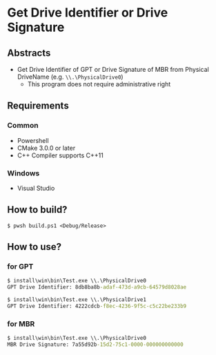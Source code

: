 # Get Drive Identifier or Drive Signature

## Abstracts

* Get Drive Identifier of GPT or Drive Signature of MBR from Physical DriveName (e.g. `\\.\PhysicalDrive0`)
  * This program does not require administrative right

## Requirements

### Common

* Powershell
* CMake 3.0.0 or later
* C++ Compiler supports C++11

### Windows

* Visual Studio

## How to build?

````shell
$ pwsh build.ps1 <Debug/Release>
````

## How to use?

### for GPT

````bat
$ install\win\bin\Test.exe \\.\PhysicalDrive0
GPT Drive Identifier: 8db8ba8b-adaf-473d-a9cb-64579d8028ae

$ install\win\bin\Test.exe \\.\PhysicalDrive1
GPT Drive Identifier: 4222cdcb-f8ec-4236-9f5c-c5c22be233b9
````

### for MBR

````bat
$ install\win\bin\Test.exe \\.\PhysicalDrive0
MBR Drive Signature: 7a55d92b-15d2-75c1-0000-000000000000
````